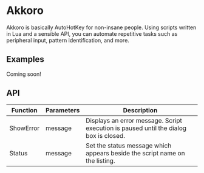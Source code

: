 # Akkoro

Akkoro is basically AutoHotKey for non-insane people. Using scripts written in Lua and a sensible API, you can automate repetitive tasks such as peripheral input, pattern identification, and more.

## Examples

Coming soon!

## API

| Function | Parameters | Description |
| -------- | ---------- | ----------- |
| ShowError | message | Displays an error message. Script execution is paused until the dialog box is closed.
| Status | message | Set the status message which appears beside the script name on the listing.
